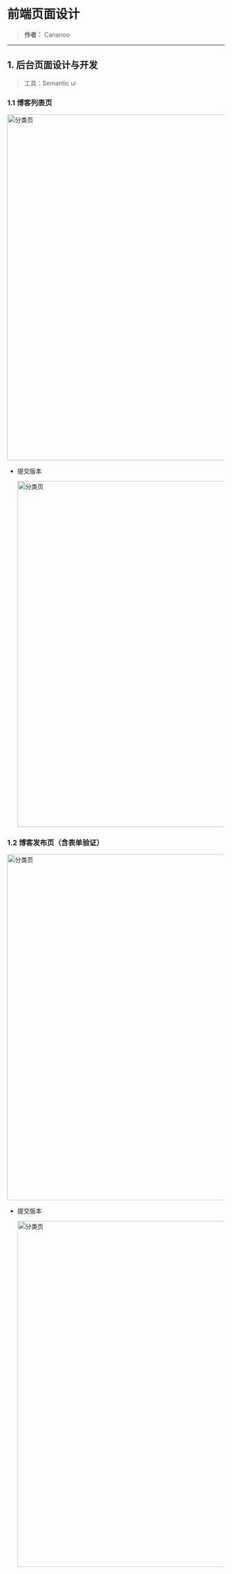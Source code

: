 # 前端页面设计
> **作者：** Cananoo

---

## 1. 后台页面设计与开发
> 工具：Semantic ui

### 1.1 博客列表页
<img src="https://user-images.githubusercontent.com/103165360/260311697-6317dc5f-01ac-4e43-bf48-4b042350f015.png" alt="分类页" width="800">  





- 提交版本

  <img src="https://user-images.githubusercontent.com/103165360/260311741-ec0e0209-8841-4a2b-b4fd-51191a0302cd.png" alt="分类页" width="800">  


### 1.2 博客发布页（含表单验证）
<img src="https://user-images.githubusercontent.com/103165360/260468962-d538bd49-b27b-4c45-855a-1382aff6b4fb.png" alt="分类页" width="800">  





- 提交版本

  <img src="https://user-images.githubusercontent.com/103165360/260468688-01c149e9-b415-48b9-af11-6bf877a7ad3a.png" alt="分类页" width="800">  




